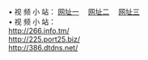 &#8226; 视 频 小 站：
<a href="http://266.info.tm/" target="_blank">网址一</a>
　<a href="http://225.port25.biz/" target="_blank">网址二</a>
　<a href="http://386.dtdns.net/" target="_blank">网址三</a>
　<br />
&#8226; 视 频 小 站：<br />
  <a href="http://266.info.tm/" target="_blank">http://266.info.tm/</a><br />
  <a href="http://225.port25.biz/" target="_blank">http://225.port25.biz/</a><br />
<a href="http://386.dtdns.net/" target="_blank">http://386.dtdns.net/</a><br />

